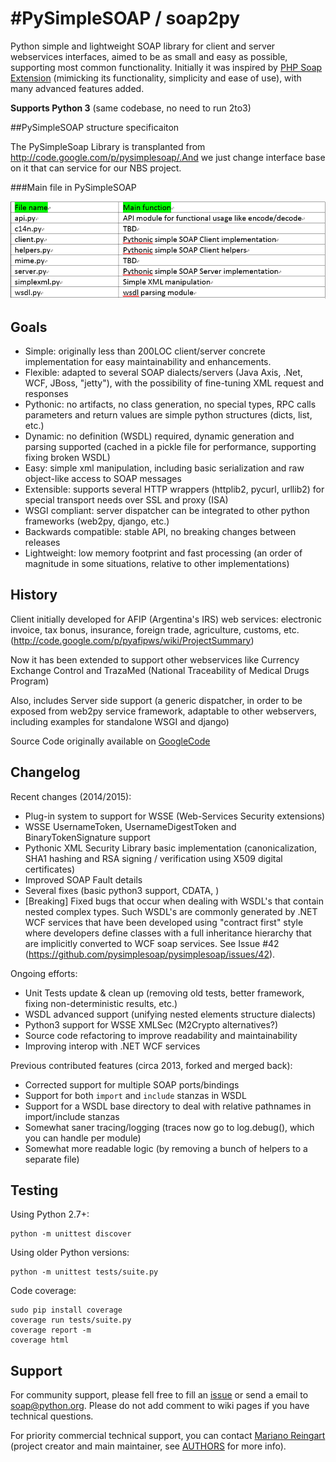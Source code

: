 #PySimpleSOAP / soap2py
======================

Python simple and lightweight SOAP library for client and server webservices interfaces, aimed to be as small and easy as possible, supporting most common functionality.
Initially it was inspired by [PHP Soap Extension](http://php.net/manual/en/book.soap.php) (mimicking its functionality, simplicity and ease of use), with many advanced features added.

**Supports Python 3** (same codebase, no need to run 2to3)

##PySimpleSOAP structure specificaiton

The PySimpleSoap Library is transplanted from http://code.google.com/p/pysimplesoap/.And we just change interface base on it that can service for our NBS project.

###Main file in PySimpleSOAP

![Main file in PySimpleSOAP](imgs/Mainfilename.png)





Goals
-----

 * Simple: originally less than 200LOC client/server concrete implementation for easy maintainability and enhancements.
 * Flexible: adapted to several SOAP dialects/servers (Java Axis, .Net, WCF, JBoss, "jetty"), with the possibility of fine-tuning XML request and responses
 * Pythonic: no artifacts, no class generation, no special types, RPC calls parameters and return values are simple python structures (dicts, list, etc.)
 * Dynamic: no definition (WSDL) required, dynamic generation and parsing supported (cached in a pickle file for performance, supporting fixing broken WSDL)
 * Easy: simple xml manipulation, including basic serialization and raw object-like access to SOAP messages
 * Extensible: supports several HTTP wrappers (httplib2, pycurl, urllib2) for special transport needs over SSL and proxy (ISA)
 * WSGI compliant: server dispatcher can be integrated to other python frameworks (web2py, django, etc.)
 * Backwards compatible: stable API, no breaking changes between releases
 * Lightweight: low memory footprint and fast processing (an order of magnitude in some situations, relative to other implementations)

History
-------

Client initially developed for AFIP (Argentina's IRS) web services: electronic invoice, tax bonus, insurance, foreign trade, agriculture, customs, etc. (http://code.google.com/p/pyafipws/wiki/ProjectSummary)

Now it has been extended to support other webservices like Currency Exchange Control and TrazaMed (National Traceability of Medical Drugs Program)

Also, includes Server side support (a generic dispatcher, in order to be exposed from web2py service framework, adaptable to other webservers, including examples for standalone WSGI and django)

Source Code originally available on [GoogleCode](https://code.google.com/p/pysimplesoap)

Changelog
---------

Recent changes (2014/2015):

* Plug-in system to support for WSSE (Web-Services Security extensions)
* WSSE UsernameToken, UsernameDigestToken and BinaryTokenSignature support
* Pythonic XML Security Library basic implementation (canonicalization, SHA1 hashing and RSA signing / verification using X509 digital certificates)
* Improved SOAP Fault details
* Several fixes (basic python3 support, CDATA, )
* [Breaking] Fixed bugs that occur when dealing with WSDL's that contain nested complex types.  Such WSDL's are commonly generated by .NET WCF services that have been developed using "contract first" style where developers define classes with a full inheritance hierarchy that are implicitly converted to WCF soap services. See Issue #42 (https://github.com/pysimplesoap/pysimplesoap/issues/42).

Ongoing efforts:

* Unit Tests update & clean up (removing old tests, better framework, fixing non-deterministic results, etc.)
* WSDL advanced support (unifying nested elements structure dialects)
* Python3 support for WSSE XMLSec (M2Crypto alternatives?)
* Source code refactoring to improve readability and maintainability
* Improving interop with .NET WCF services

Previous contributed features (circa 2013, forked and merged back):

* Corrected support for multiple SOAP ports/bindings
* Support for both `import` and `include` stanzas in WSDL
* Support for a WSDL base directory to deal with relative pathnames in import/include stanzas
* Somewhat saner tracing/logging (traces now go to log.debug(), which you can handle per module)
* Somewhat more readable logic (by removing a bunch of helpers to a separate file)

Testing
-------

Using Python 2.7+:

    python -m unittest discover

Using older Python versions:

    python -m unittest tests/suite.py

Code coverage:

    sudo pip install coverage
    coverage run tests/suite.py
    coverage report -m
    coverage html


Support
-------

For community support, please fell free to fill an [issue](https://github.com/pysimplesoap/pysimplesoap/issues/new) or send a email to [soap@python.org](https://mail.python.org/mailman/listinfo/soap).
Please do not add comment to wiki pages if you have technical questions.

For priority commercial technical support, you can contact [Mariano Reingart](mailto:reingart@gmail.com) (project creator and main maintainer, see [AUTHORS](AUTHORS.md) for more info).
